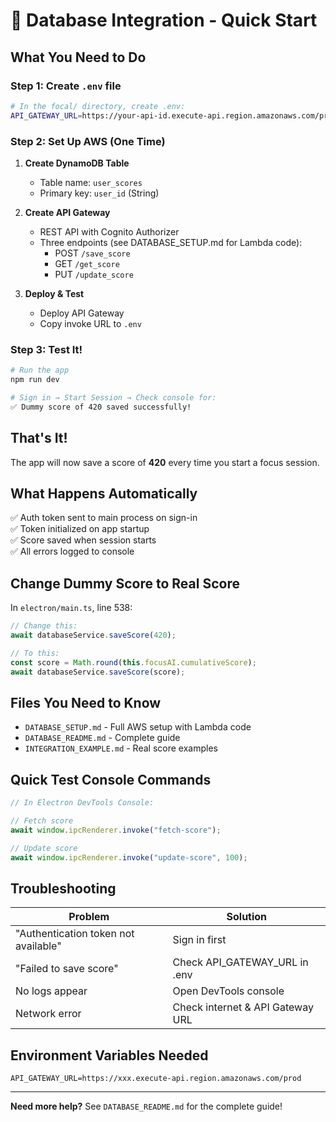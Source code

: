 # 🚀 Database Integration - Quick Start

## What You Need to Do

### Step 1: Create `.env` file

```bash
# In the focal/ directory, create .env:
API_GATEWAY_URL=https://your-api-id.execute-api.region.amazonaws.com/prod
```

### Step 2: Set Up AWS (One Time)

1. **Create DynamoDB Table**

    - Table name: `user_scores`
    - Primary key: `user_id` (String)

2. **Create API Gateway**

    - REST API with Cognito Authorizer
    - Three endpoints (see DATABASE_SETUP.md for Lambda code):
        - POST `/save_score`
        - GET `/get_score`
        - PUT `/update_score`

3. **Deploy & Test**
    - Deploy API Gateway
    - Copy invoke URL to `.env`

### Step 3: Test It!

```bash
# Run the app
npm run dev

# Sign in → Start Session → Check console for:
✅ Dummy score of 420 saved successfully!
```

## That's It!

The app will now save a score of **420** every time you start a focus session.

## What Happens Automatically

✅ Auth token sent to main process on sign-in  
✅ Token initialized on app startup  
✅ Score saved when session starts  
✅ All errors logged to console

## Change Dummy Score to Real Score

In `electron/main.ts`, line 538:

```typescript
// Change this:
await databaseService.saveScore(420);

// To this:
const score = Math.round(this.focusAI.cumulativeScore);
await databaseService.saveScore(score);
```

## Files You Need to Know

-   `DATABASE_SETUP.md` - Full AWS setup with Lambda code
-   `DATABASE_README.md` - Complete guide
-   `INTEGRATION_EXAMPLE.md` - Real score examples

## Quick Test Console Commands

```javascript
// In Electron DevTools Console:

// Fetch score
await window.ipcRenderer.invoke("fetch-score");

// Update score
await window.ipcRenderer.invoke("update-score", 100);
```

## Troubleshooting

| Problem                              | Solution                         |
| ------------------------------------ | -------------------------------- |
| "Authentication token not available" | Sign in first                    |
| "Failed to save score"               | Check API_GATEWAY_URL in .env    |
| No logs appear                       | Open DevTools console            |
| Network error                        | Check internet & API Gateway URL |

## Environment Variables Needed

```env
API_GATEWAY_URL=https://xxx.execute-api.region.amazonaws.com/prod
```

---

**Need more help?** See `DATABASE_README.md` for the complete guide!
